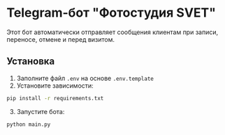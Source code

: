 # Telegram-бот "Фотостудия SVET"

Этот бот автоматически отправляет сообщения клиентам при записи, переносе, отмене и перед визитом.

## Установка
1. Заполните файл `.env` на основе `.env.template`
2. Установите зависимости:
```bash
pip install -r requirements.txt
```
3. Запустите бота:
```bash
python main.py
```
